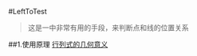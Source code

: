 #LeftToTest
>这是一中非常有用的手段，来判断点和线的位置关系

##1.使用原理
[行列式的几何意义](/ji-suan-ji-he/xian-xing-dai-shu/xing-lie-shi.md)